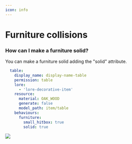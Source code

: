 ```yaml
---
icon: info
---
```


# Furniture collisions

### How can I make a furniture solid?

You can make a furniture solid adding the "solid" attribute.

```yaml
  table:
    display_name: display-name-table
    permission: table
    lore:
      - 'lore-decorative-item'
    resource:
      material: OAK_WOOD
      generate: false
      model_path: item/table
    behaviours:
      furniture:
        small_hitbox: true
        solid: true
```

![](../../../../../.gitbook/assets/image%20%2815%29.png)
